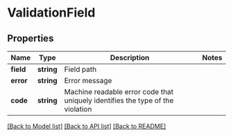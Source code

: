 # ValidationField

## Properties
Name | Type | Description | Notes
------------ | ------------- | ------------- | -------------
**field** | **string** | Field path | 
**error** | **string** | Error message | 
**code** | **string** | Machine readable error code that uniquely identifies the type of the violation | 

[[Back to Model list]](../../README.md#documentation-for-models) [[Back to API list]](../../README.md#documentation-for-api-endpoints) [[Back to README]](../../README.md)

